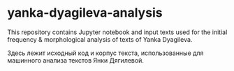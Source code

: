 # yanka-dyagileva-analysis

This repository contains Jupyter notebook and input texts used for the initial frequency & morphological analysis of texts of Yanka Dyagileva.

Здесь лежит исходный код и корпус текста, использованные для машинного анализа текстов Янки Дягилевой.
